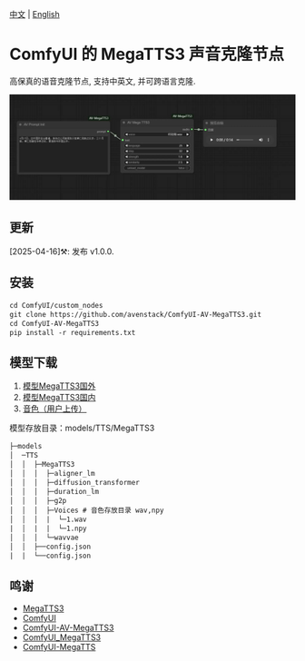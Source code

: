 [中文](README-CN.md) | [English](README.md) 

# ComfyUI 的 MegaTTS3 声音克隆节点

高保真的语音克隆节点, 支持中英文, 并可跨语言克隆.

![workflow](example_workflow/workflow.webp)

## 更新

[2025-04-16]⚒️: 发布 v1.0.0.

## 安装

```
cd ComfyUI/custom_nodes
git clone https://github.com/avenstack/ComfyUI-AV-MegaTTS3.git
cd ComfyUI-AV-MegaTTS3
pip install -r requirements.txt
```

## 模型下载

1. [模型MegaTTS3国外](https://huggingface.co/ByteDance/MegaTTS3/tree/main)
2. [模型MegaTTS3国内](https://www.modelscope.cn/models/ByteDance/MegaTTS3/files)
3. [音色（用户上传）](https://drive.google.com/drive/folders/1QhcHWcy20JfqWjgqZX1YM3I6i9u4oNlr?usp=sharing)

模型存放目录：models/TTS/MegaTTS3
```
├─models
│  ─TTS
│  │  ├─MegaTTS3
│  │  │  ├─aligner_lm
│  │  │  ├─diffusion_transformer
│  │  │  ├─duration_lm
│  │  │  ├─g2p
│  │  │  ├─Voices # 音色存放目录 wav,npy
│  │  │  |  └─1.wav
|  │  |  |  └─1.npy
│  │  │  └─wavvae
│  │  ├──config.json
|  |  └──config.json
```



## 鸣谢

- [MegaTTS3](https://github.com/bytedance/MegaTTS3)
- [ComfyUI](https://github.com/comfyanonymous/ComfyUI)
- [ComfyUI-AV-MegaTTS3](github.com/avenstack/ComfyUI-AV-MegaTTS3)
- [ComfyUI_MegaTTS3](https://github.com/billwuhao/ComfyUI_MegaTTS3)
- [ComfyUI-MegaTTS](https://github.com/1038lab/ComfyUI-MegaTTS)